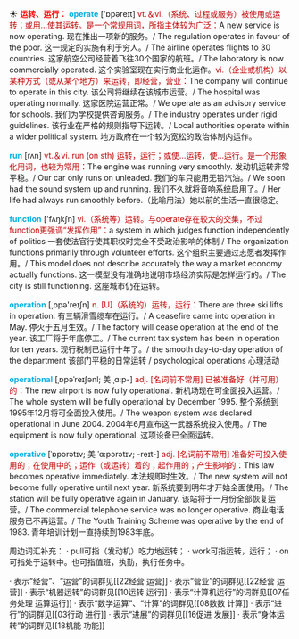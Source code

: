 ☀ <font color="red">**运转、运行：**</font>
<font color="sky blue">**operate**</font> ['ɒpəreɪt] 
<font color="#c00000">vt.＆vi.（系统、过程或服务）被使用或运转；或用…使其运转。是一个常规用词，所指主体较为广泛：</font>A new service is now operating. 现在推出一项新的服务。/ The regulation operates in favour of the poor. 这一规定的实施有利于穷人。/ The airline operates flights to 30 countries. 这家航空公司经营着飞往30个国家的航班。/ The laboratory is now commercially operated. 这个实验室现在实行商业化运作。<font color="#c00000">vi.（企业或机构）以某种方式（或从某个地方）来运转，即经营，营业：</font>The company will continue to operate in this city. 该公司将继续在该城市运营。/ The hospital was operating normally. 这家医院运营正常。/ We operate as an advisory service for schools. 我们为学校提供咨询服务。/ The industry operates under rigid guidelines. 该行业在严格的规则指导下运转。/ Local authorities operate within a wider political system. 地方政府在一个较为宽松的政治体制内运作。

<font color="sky blue">**run**</font> [rʌn] 
<font color="#c00000">vt.＆vi. run (on sth) 运转，运行；或使…运转，使…运行。是一个形象化用词，也较为常用：</font>The engine was running very smoothly. 发动机运转非常平稳。/ Our car only runs on unleaded. 我们的车只能用无铅汽油。/ We soon had the sound system up and running. 我们不久就将音响系统启用了。/ Her life had always run smoothly before.（比喻用法）她以前的生活一直很稳定。

<font color="sky blue">**function**</font> ['fʌŋkʃn] 
<font color="#c00000">vi.（系统等）运转。与operate存在较大的交集，不过function更强调“发挥作用”：</font>a system in which judges function independently of politics 一套使法官行使其职权时完全不受政治影响的体制 / The organization functions primarily through volunteer efforts. 这个组织主要通过志愿者发挥作用。/ This model does not describe accurately the way a market economy actually functions. 这一模型没有准确地说明市场经济实际是怎样运行的。/ The city is still functioning. 这座城市仍在运转。

<font color="sky blue">**operation**</font> [͵ɒpə'reɪʃn] 
<font color="#c00000">n. [U]（系统的）运转，运行：</font>There are three ski lifts in operation. 有三辆滑雪缆车在运行。/ A ceasefire came into operation in May. 停火于五月生效。/ The factory will cease operation at the end of the year. 该工厂将于年底停工。/ The current tax system has been in operation for ten years. 现行税制已运行十年了。/ the smooth day-to-day operation of the department 该部门平稳的日常运转 / psychological operations 心理活动
           
<font color="sky blue">**operational**</font> [ˌɒpəˈreɪʃənl; 美 ˌɑ:p-]
<font color="#c00000">adj. [名词前不常用] 已被准备好（并可用）的：</font>The new airport is now fully operational. 新机场现在可全面投入运营。/ The whole system will be fully operational by December 1995. 整个系统到1995年12月将可全面投入使用。/ The weapon system was declared operational in June 2004. 2004年6月宣布这一武器系统投入使用。/ The equipment is now fully operational. 这项设备已全面运转。
           
<font color="sky blue">**operative**</font> [ˈɒpərətɪv; 美 ˈɑ:pərətɪv; -reɪt-]
<font color="#c00000">adj. [名词前不常用] 准备好可投入使用的；在使用中的；运作（或运转）着的；起作用的；产生影响的：</font>This law becomes operative immediately. 本法规即时生效。/ The new system will not become fully operative until next year. 新系统要到明年才开始全面使用。/ The station will be fully operative again in January. 该站将于一月份全部恢复运营。/ The commercial telephone service was no longer operative. 商业电话服务已不再运营。/ The Youth Training Scheme was operative by the end of 1983. 青年培训计划一直持续到1983年底。

周边词汇补充：
· pull可指（发动机）吃力地运转；
· work可指运转，运行；
· on可指处于运转中。也可指值班，执勤，执行任务中。

· 表示“经营”、“运营”的词群见[[22经营 运营]]
· 表示“营业”的词群见[[22经营 运营]]
· 表示“机器运转”的词群见[[10运转 运行]]
· 表示“计算机运行”的词群见[[07任务处理 运算运行]]
· 表示“数学运算”、“计算”的词群见[[08数数 计算]]
· 表示“进行”的词群见[[03行动 进行]]
· 表示“进展”的词群见[[16促进 发展]]
· 表示“身体运转”的词群见[[18机能 功能]]
